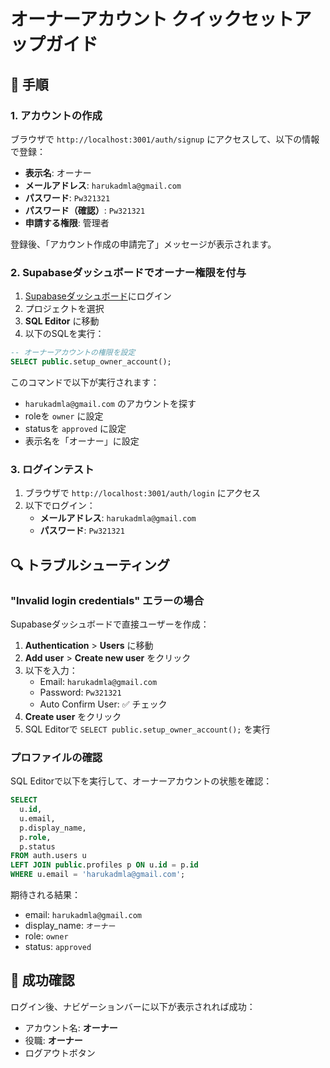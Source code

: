 # オーナーアカウント クイックセットアップガイド

## 📝 手順

### 1. アカウントの作成

ブラウザで `http://localhost:3001/auth/signup` にアクセスして、以下の情報で登録：

- **表示名**: オーナー
- **メールアドレス**: `harukadmla@gmail.com`
- **パスワード**: `Pw321321`
- **パスワード（確認）**: `Pw321321`
- **申請する権限**: 管理者

登録後、「アカウント作成の申請完了」メッセージが表示されます。

### 2. Supabaseダッシュボードでオーナー権限を付与

1. [Supabaseダッシュボード](https://supabase.com/dashboard)にログイン
2. プロジェクトを選択
3. **SQL Editor** に移動
4. 以下のSQLを実行：

```sql
-- オーナーアカウントの権限を設定
SELECT public.setup_owner_account();
```

このコマンドで以下が実行されます：
- `harukadmla@gmail.com` のアカウントを探す
- roleを `owner` に設定
- statusを `approved` に設定
- 表示名を「オーナー」に設定

### 3. ログインテスト

1. ブラウザで `http://localhost:3001/auth/login` にアクセス
2. 以下でログイン：
   - **メールアドレス**: `harukadmla@gmail.com`
   - **パスワード**: `Pw321321`

## 🔍 トラブルシューティング

### "Invalid login credentials" エラーの場合

Supabaseダッシュボードで直接ユーザーを作成：

1. **Authentication** > **Users** に移動
2. **Add user** > **Create new user** をクリック
3. 以下を入力：
   - Email: `harukadmla@gmail.com`
   - Password: `Pw321321`
   - Auto Confirm User: ✅ チェック
4. **Create user** をクリック
5. SQL Editorで `SELECT public.setup_owner_account();` を実行

### プロファイルの確認

SQL Editorで以下を実行して、オーナーアカウントの状態を確認：

```sql
SELECT 
  u.id,
  u.email,
  p.display_name,
  p.role,
  p.status
FROM auth.users u
LEFT JOIN public.profiles p ON u.id = p.id
WHERE u.email = 'harukadmla@gmail.com';
```

期待される結果：
- email: `harukadmla@gmail.com`
- display_name: `オーナー`
- role: `owner`
- status: `approved`

## 🚀 成功確認

ログイン後、ナビゲーションバーに以下が表示されれば成功：
- アカウント名: **オーナー**
- 役職: **オーナー**
- ログアウトボタン